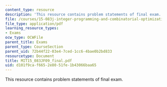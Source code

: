```yaml
---
content_type: resource
description: 'This resource contains problem statements of final exam. '
file: /courses/15-083j-integer-programming-and-combinatorial-optimization-fall-2009/d101f9caf6652e8051fe1b43066baa65_MIT15_083JF09_final.pdf
file_type: application/pdf
learning_resource_types:
- Exams
ocw_type: OCWFile
parent_title: Exams
parent_type: CourseSection
parent_uid: 72b44f22-03e4-7ced-1cc6-4bae0b2bd833
resourcetype: Document
title: MIT15_083JF09_final.pdf
uid: d101f9ca-f665-2e80-51fe-1b43066baa65
---
```

This resource contains problem statements of final exam. 

